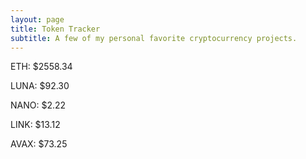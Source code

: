 ```yaml
---
layout: page
title: Token Tracker
subtitle: A few of my personal favorite cryptocurrency projects.
---
```


<!--BEGINCRYPTOINPUT-->
ETH: $2558.34

LUNA: $92.30

NANO: $2.22

LINK: $13.12

AVAX: $73.25

<!--ENDCRYPTOINPUT-->
